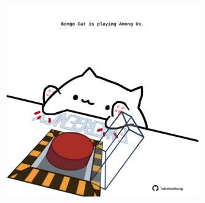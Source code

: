 <!-- built at 03/02/2022, 04:00:56 UTC -->
<p align="center">
  <img width="500" height="500" src="./ReadmeImage.svg">
</p>
